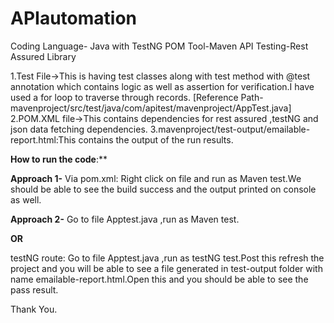 # APIautomation
Coding Language- Java with TestNG
POM Tool-Maven
API Testing-Rest Assured Library

1.Test File->This is having test classes along with test method with @test annotation which contains logic as well as assertion for verification.I have used a for loop to traverse through records.
[Reference Path-mavenproject/src/test/java/com/apitest/mavenproject/AppTest.java]
2.POM.XML file->This contains dependencies for rest assured ,testNG and json data fetching dependencies.
3.mavenproject/test-output/emailable-report.html:This contains the output of the run results.

**How to run the code**:**

**Approach 1-**
Via pom.xml: Right click on file and run as Maven test.We should be able to see the build success and the output printed on console as well.

**Approach 2-**
Go to file Apptest.java ,run as Maven test.

**OR**

testNG route: Go to file Apptest.java ,run as testNG test.Post this refresh the project and you will be able to see a file generated in test-output folder with name emailable-report.html.Open this and you should be able to see the pass result.

Thank You.

